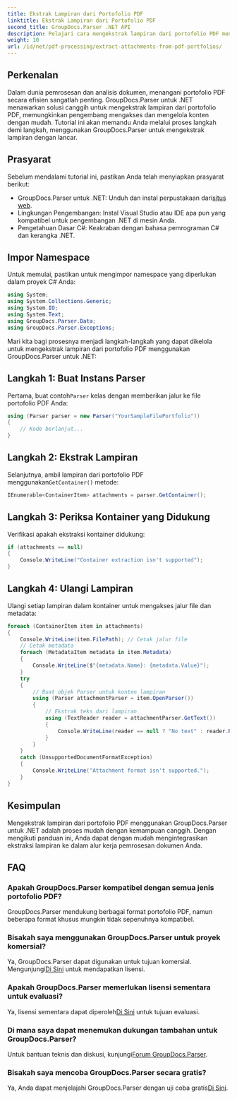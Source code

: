 ```yaml
---
title: Ekstrak Lampiran dari Portofolio PDF
linktitle: Ekstrak Lampiran dari Portofolio PDF
second_title: GroupDocs.Parser .NET API
description: Pelajari cara mengekstrak lampiran dari portofolio PDF menggunakan GroupDocs.Parser untuk .NET dalam tutorial komprehensif ini.
weight: 10
url: /id/net/pdf-processing/extract-attachments-from-pdf-portfolios/
---
```

## Perkenalan
Dalam dunia pemrosesan dan analisis dokumen, menangani portofolio PDF secara efisien sangatlah penting. GroupDocs.Parser untuk .NET menawarkan solusi canggih untuk mengekstrak lampiran dari portofolio PDF, memungkinkan pengembang mengakses dan mengelola konten dengan mudah. Tutorial ini akan memandu Anda melalui proses langkah demi langkah, menggunakan GroupDocs.Parser untuk mengekstrak lampiran dengan lancar.
## Prasyarat
Sebelum mendalami tutorial ini, pastikan Anda telah menyiapkan prasyarat berikut:
-  GroupDocs.Parser untuk .NET: Unduh dan instal perpustakaan dari[situs web](https://releases.groupdocs.com/parser/net/).
- Lingkungan Pengembangan: Instal Visual Studio atau IDE apa pun yang kompatibel untuk pengembangan .NET di mesin Anda.
- Pengetahuan Dasar C#: Keakraban dengan bahasa pemrograman C# dan kerangka .NET.

## Impor Namespace
Untuk memulai, pastikan untuk mengimpor namespace yang diperlukan dalam proyek C# Anda:
```csharp
using System;
using System.Collections.Generic;
using System.IO;
using System.Text;
using GroupDocs.Parser.Data;
using GroupDocs.Parser.Exceptions;
```
Mari kita bagi prosesnya menjadi langkah-langkah yang dapat dikelola untuk mengekstrak lampiran dari portofolio PDF menggunakan GroupDocs.Parser untuk .NET:
## Langkah 1: Buat Instans Parser
 Pertama, buat contoh`Parser` kelas dengan memberikan jalur ke file portofolio PDF Anda:
```csharp
using (Parser parser = new Parser("YourSampleFilePortfolio"))
{
    // Kode berlanjut...
}
```
## Langkah 2: Ekstrak Lampiran
 Selanjutnya, ambil lampiran dari portofolio PDF menggunakan`GetContainer()` metode:
```csharp
IEnumerable<ContainerItem> attachments = parser.GetContainer();
```
## Langkah 3: Periksa Kontainer yang Didukung
Verifikasi apakah ekstraksi kontainer didukung:
```csharp
if (attachments == null)
{
    Console.WriteLine("Container extraction isn't supported");
}
```
## Langkah 4: Ulangi Lampiran
Ulangi setiap lampiran dalam kontainer untuk mengakses jalur file dan metadata:
```csharp
foreach (ContainerItem item in attachments)
{
    Console.WriteLine(item.FilePath); // Cetak jalur file
    // Cetak metadata
    foreach (MetadataItem metadata in item.Metadata)
    {
        Console.WriteLine($"{metadata.Name}: {metadata.Value}");
    }
    try
    {
        // Buat objek Parser untuk konten lampiran
        using (Parser attachmentParser = item.OpenParser())
        {
            // Ekstrak teks dari lampiran
            using (TextReader reader = attachmentParser.GetText())
            {
                Console.WriteLine(reader == null ? "No text" : reader.ReadToEnd());
            }
        }
    }
    catch (UnsupportedDocumentFormatException)
    {
        Console.WriteLine("Attachment format isn't supported.");
    }
}
```

## Kesimpulan
Mengekstrak lampiran dari portofolio PDF menggunakan GroupDocs.Parser untuk .NET adalah proses mudah dengan kemampuan canggih. Dengan mengikuti panduan ini, Anda dapat dengan mudah mengintegrasikan ekstraksi lampiran ke dalam alur kerja pemrosesan dokumen Anda.

## FAQ
### Apakah GroupDocs.Parser kompatibel dengan semua jenis portofolio PDF?
GroupDocs.Parser mendukung berbagai format portofolio PDF, namun beberapa format khusus mungkin tidak sepenuhnya kompatibel.
### Bisakah saya menggunakan GroupDocs.Parser untuk proyek komersial?
 Ya, GroupDocs.Parser dapat digunakan untuk tujuan komersial. Mengunjungi[Di Sini](https://purchase.groupdocs.com/buy) untuk mendapatkan lisensi.
### Apakah GroupDocs.Parser memerlukan lisensi sementara untuk evaluasi?
Ya, lisensi sementara dapat diperoleh[Di Sini](https://purchase.groupdocs.com/temporary-license/) untuk tujuan evaluasi.
### Di mana saya dapat menemukan dukungan tambahan untuk GroupDocs.Parser?
 Untuk bantuan teknis dan diskusi, kunjungi[Forum GroupDocs.Parser](https://forum.groupdocs.com/c/parser/17).
### Bisakah saya mencoba GroupDocs.Parser secara gratis?
 Ya, Anda dapat menjelajahi GroupDocs.Parser dengan uji coba gratis[Di Sini](https://releases.groupdocs.com/).